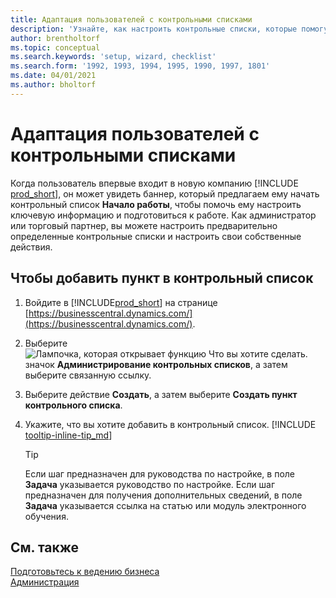 ```yaml
---
title: Адаптация пользователей с контрольными списками
description: 'Узнайте, как настроить контрольные списки, которые помогут пользователям начать работу в Business Central.'
author: brentholtorf
ms.topic: conceptual
ms.search.keywords: 'setup, wizard, checklist'
ms.search.form: '1992, 1993, 1994, 1995, 1990, 1997, 1801'
ms.date: 04/01/2021
ms.author: bholtorf
---
```

# <a name="onboard-users-with-checklists"></a>Адаптация пользователей с контрольными списками

Когда пользователь впервые входит в новую компанию [!INCLUDE [prod_short](includes/prod_short.md)], он может увидеть баннер, который предлагаем ему начать контрольный список **Начало работы**, чтобы помочь ему настроить ключевую информацию и подготовиться к работе. Как администратор или торговый партнер, вы можете настроить предварительно определенные контрольные списки и настроить свои собственные действия.

## <a name="to-add-an-item-to-the-checklist"></a>Чтобы добавить пункт в контрольный список

1. Войдите в [!INCLUDE[prod_short](includes/prod_short.md)] на странице [https://businesscentral.dynamics.com/](https://businesscentral.dynamics.com/).

2. Выберите ![Лампочка, которая открывает функцию Что вы хотите сделать.](media/ui-search/search_small.png "Что вы хотите сделать") значок **Администрирование контрольных списков**, а затем выберите связанную ссылку.  

3. Выберите действие **Создать**, а затем выберите **Создать пункт контрольного списка**.  

4. Укажите, что вы хотите добавить в контрольный список. [!INCLUDE [tooltip-inline-tip_md](includes/tooltip-inline-tip_md.md)]

    > [!TIP]
    > Если шаг предназначен для руководства по настройке, в поле **Задача** указывается руководство по настройке. Если шаг предназначен для получения дополнительных сведений, в поле **Задача** указывается ссылка на статью или модуль электронного обучения.

## <a name="see-also"></a>См. также

[Подготовьтесь к ведению бизнеса](ui-get-ready-business.md)  
[Администрация](admin-setup-and-administration.md)  
